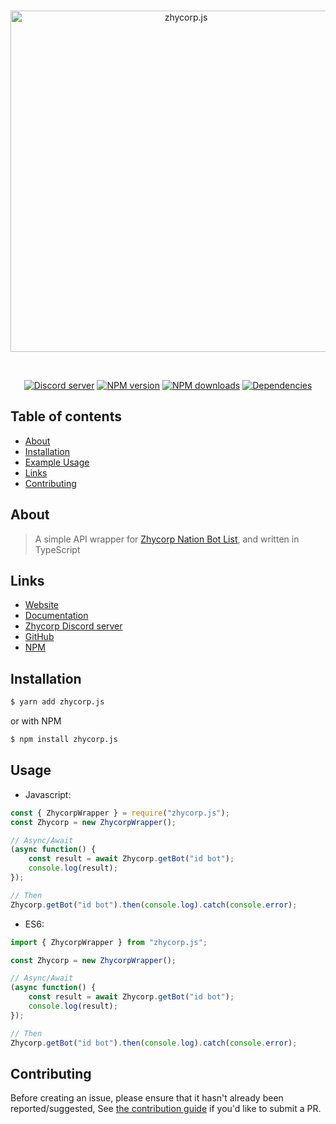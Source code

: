 <div align="center">
  <br />
  <p>
    <a href="https://zhycorp.xyz"><img src="https://api.zhycorp.xyz/assets/images/logo.png" width="546" alt="zhycorp.js" /></a>
  </p>
  <br />
  <p>
    <a href="https://discord.gg/DxenCeV"><img src="https://img.shields.io/discord/332877090003091456?color=7289da&logo=discord&logoColor=white" alt="Discord server" /></a>
    <a href="https://www.npmjs.com/package/zhycorp.js"><img src="https://img.shields.io/npm/v/zhycorp.js.svg?maxAge=3600" alt="NPM version" /></a>
    <a href="https://www.npmjs.com/package/zhycorp.js"><img src="https://img.shields.io/npm/dt/zhycorp.js.svg?maxAge=3600" alt="NPM downloads" /></a>
    <a href="https://david-dm.org/zhycorp/zhycorp.js"><img src="https://img.shields.io/david/zhycorp/zhycorp.js.svg?maxAge=3600" alt="Dependencies" /></a>
  </p>
</div>

## Table of contents
- [About](#about)
- [Installation](#installation)
- [Example Usage](#usage)
- [Links](#links)
- [Contributing](#contributing)

## About
> A simple API wrapper for [Zhycorp Nation Bot List](https://zhycorp.xyz/bots), and written in TypeScript

## Links

- [Website](https://zhycorp.xyz/)
- [Documentation](https://github.com/zhycorp/zhycorp.js#usage)
- [Zhycorp Discord server](https://discord.gg/DxenCeV)
- [GitHub](https://github.com/zhycorp/zhycorp.js)
- [NPM](https://www.npmjs.com/package/zhycorp.js)

## Installation

```bash
$ yarn add zhycorp.js
```
or with NPM
```bash
$ npm install zhycorp.js
```

## Usage
- Javascript: 
```js
const { ZhycorpWrapper } = require("zhycorp.js");
const Zhycorp = new ZhycorpWrapper();

// Async/Await
(async function() {
    const result = await Zhycorp.getBot("id bot");
    console.log(result);
});

// Then
Zhycorp.getBot("id bot").then(console.log).catch(console.error);
```

- ES6:
```ts
import { ZhycorpWrapper } from "zhycorp.js";

const Zhycorp = new ZhycorpWrapper();

// Async/Await
(async function() {
    const result = await Zhycorp.getBot("id bot");
    console.log(result);
});

// Then
Zhycorp.getBot("id bot").then(console.log).catch(console.error);
```

## Contributing

Before creating an issue, please ensure that it hasn't already been reported/suggested,
See [the contribution guide](https://github.com/zhycorp/zhycorp.js/blob/master/.github/CONTRIBUTING.md) if you'd like to submit a PR.